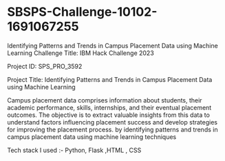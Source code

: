 # SBSPS-Challenge-10102-1691067255
Identifying Patterns and Trends in Campus Placement Data using Machine Learning
Challenge Title:  IBM Hack Challenge 2023

Project ID:   SPS_PRO_3592

Project Title:   Identifying Patterns and Trends in Campus Placement Data using Machine Learning

Campus placement data comprises information about students, their academic performance, skills, 
internships, and their eventual placement outcomes. The objective is to extract valuable insights
from this data to understand factors influencing placement success and develop strategies 
for improving the placement process. 
by identifying patterns and trends in campus placement data using machine learning techniques

Tech stack I used :- Python, Flask ,HTML , CSS

